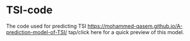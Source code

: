 # TSI-code
The code used for predicting TSI
https://mohammed-qasem.github.io/A-prediction-model-of-TSI/ tap/click here for a quick preview  of this model.
